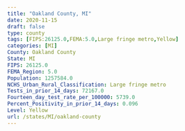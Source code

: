 ```yaml
---
title: "Oakland County, MI"
date: 2020-11-15
draft: false
type: county
tags: [FIPS:26125.0,FEMA:5.0,Large fringe metro,Yellow]
categories: [MI]
County: Oakland County
State: MI
FIPS: 26125.0
FEMA_Region: 5.0
Population: 1257584.0
NCHS_Urban_Rural_Classification: Large fringe metro
Tests_in_prior_14_days: 72167.0
Fourteen_day_test_rate_per_100000: 5739.0
Percent_Positivity_in_prior_14_days: 0.096
Level: Yellow
url: /states/MI/oakland-county
---
```



